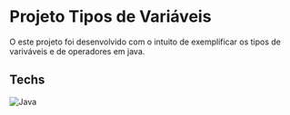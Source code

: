 # Projeto Tipos de Variáveis

O este projeto foi desenvolvido com o intuito de exemplificar os tipos de variváveis e de operadores em java.

## Techs
![Java](https://img.shields.io/badge/java-%23323330.svg?style=for-the-badge&logo=openjdk&logoColor=white)